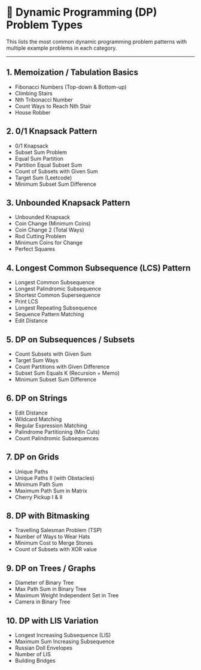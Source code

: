 # 🧠 Dynamic Programming (DP) Problem Types

This lists the most common dynamic programming problem patterns with multiple example problems in each category. 

---

## 1. Memoization / Tabulation Basics
- Fibonacci Numbers (Top-down & Bottom-up)
- Climbing Stairs
- Nth Tribonacci Number
- Count Ways to Reach Nth Stair
- House Robber

## 2. 0/1 Knapsack Pattern
- 0/1 Knapsack
- Subset Sum Problem
- Equal Sum Partition
- Partition Equal Subset Sum
- Count of Subsets with Given Sum
- Target Sum (Leetcode)
- Minimum Subset Sum Difference

## 3. Unbounded Knapsack Pattern
- Unbounded Knapsack
- Coin Change (Minimum Coins)
- Coin Change 2 (Total Ways)
- Rod Cutting Problem
- Minimum Coins for Change
- Perfect Squares

## 4. Longest Common Subsequence (LCS) Pattern
- Longest Common Subsequence
- Longest Palindromic Subsequence
- Shortest Common Supersequence
- Print LCS
- Longest Repeating Subsequence
- Sequence Pattern Matching
- Edit Distance

## 5. DP on Subsequences / Subsets
- Count Subsets with Given Sum
- Target Sum Ways
- Count Partitions with Given Difference
- Subset Sum Equals K (Recursion + Memo)
- Minimum Subset Sum Difference

## 6. DP on Strings
- Edit Distance
- Wildcard Matching
- Regular Expression Matching
- Palindrome Partitioning (Min Cuts)
- Count Palindromic Subsequences

## 7. DP on Grids
- Unique Paths
- Unique Paths II (with Obstacles)
- Minimum Path Sum
- Maximum Path Sum in Matrix
- Cherry Pickup I & II

## 8. DP with Bitmasking
- Travelling Salesman Problem (TSP)
- Number of Ways to Wear Hats
- Minimum Cost to Merge Stones
- Count of Subsets with XOR value

## 9. DP on Trees / Graphs
- Diameter of Binary Tree
- Max Path Sum in Binary Tree
- Maximum Weight Independent Set in Tree
- Camera in Binary Tree

## 10. DP with LIS Variation
- Longest Increasing Subsequence (LIS)
- Maximum Sum Increasing Subsequence
- Russian Doll Envelopes
- Number of LIS
- Building Bridges



